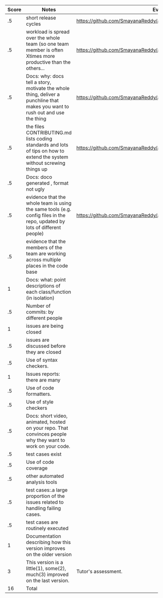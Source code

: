 |Score|Notes| Evidence|
|-|-----|---------|
|.5| short release cycles| https://github.com/SmayanaReddy/auto_anki/releases |
|.5| workload is spread over the whole team (so one team member is often Xtimes more productive than the others...|https://github.com/SmayanaReddy/auto_anki/graphs/contributors|
|.5|Docs: why: docs tell a story, motivate the whole thing, deliver a punchline that makes you want to rush out and use the thing |https://github.com/SmayanaReddy/auto_anki/blob/main/README.md|
|.5|the files CONTRIBUTING.md lists coding standards and lots of tips on how to extend the system without screwing things up  |https://github.com/SmayanaReddy/auto_anki/blob/main/CONTRIBUTING.md|
|.5|Docs: doco generated , format not ugly  ||
|.5|evidence that the whole team is using the same tools (e.g. config files in the repo, updated by lots of different people) |https://github.com/SmayanaReddy/auto_anki/blob/main/requirements.txt|
|.5|evidence that the members of the team are working across multiple places in the code base ||
|1|Docs: what: point descriptions of each class/function (in isolation)  | |
|.5|Number of commits: by different people  ||
|1|issues are being closed ||
|.5|issues are discussed before they are closed |  |
|.5|Use of syntax checkers. ||
|1|Issues reports: there are many  ||
|.5|Use of code formatters. ||
|.5|Use of style checkers ||
|.5|Docs: short video, animated, hosted on your repo. That convinces people why they want to work on your code. | |
|.5|test cases exist  ||
|.5|Use of code coverage  | |
|.5|other automated analysis tools  ||
|.5|test cases:.a large proportion of the issues related to handling failing cases. ||
|.5|test cases are routinely executed | |
|1|Documentation describing how this version improves on the older version||
|3|This version is a little(1), some(2), much(3) improved on the last version.|Tutor's assessment.| 
|16| Total|
